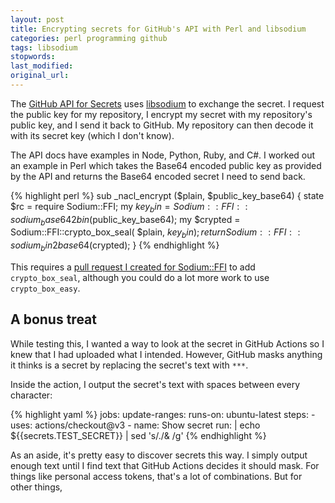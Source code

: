 ```yaml
---
layout: post
title: Encrypting secrets for GitHub's API with Perl and libsodium
categories: perl programming github
tags: libsodium
stopwords:
last_modified:
original_url:
---
```


The [GitHub API for
Secrets](https://docs.github.com/en/rest/actions/secrets) uses
[libsodium](https://doc.libsodium.org) to exchange the secret. I
request the public key for my repository, I encrypt my secret with my
repository's public key, and I send it back to GitHub. My repository
can then decode it with its secret key (which I don't know).

The API docs have examples in Node, Python, Ruby, and C#. I worked out
an example in Perl which takes the Base64 encoded public key as
provided by the API and returns the Base64 encoded secret I need to
send back.

<!--more-->

{% highlight perl %}
sub _nacl_encrypt ($plain, $public_key_base64) {
    state $rc =	require Sodium::FFI;
    my $key_bin = Sodium::FFI::sodium_base642bin($public_key_base64);
    my $crypted = Sodium::FFI::crypto_box_seal( $plain, $key_bin );
    return Sodium::FFI::sodium_bin2base64($crypted);
    }
{% endhighlight %}

This requires a [pull request I created for Sodium::FFI](https://github.com/genio/sodium-ffi/pull/3) to add
`crypto_box_seal`, although you could do a lot more work to use `crypto_box_easy`.

## A bonus treat

While testing this, I wanted a way to look at the secret in GitHub Actions
so I knew that I had uploaded what I intended. However, GitHub masks
anything it thinks is a secret by replacing the secret's text with `***`.

Inside the action, I output the secret's text with spaces between every
character:

{% highlight yaml %}
jobs:
    update-ranges:
        runs-on: ubuntu-latest
        steps:
            - uses: actions/checkout@v3
            - name: Show secret
              run: |
                echo ${{secrets.TEST_SECRET}} | sed 's/./& /g'
{% endhighlight %}

As an aside, it's pretty easy to discover secrets this way. I simply
output enough text until I find text that GitHub Actions decides it should
mask. For things like personal access tokens, that's a lot of combinations.
But for other things,
